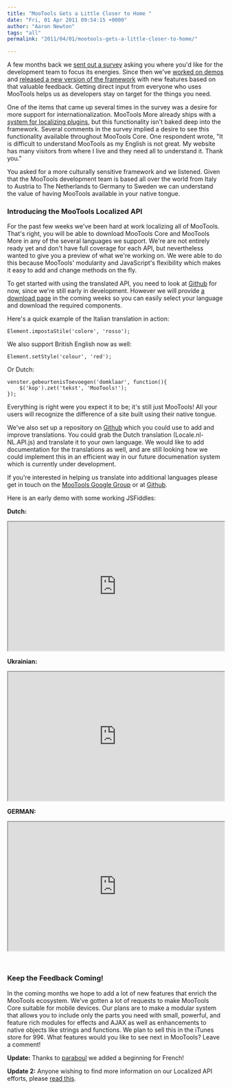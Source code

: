 ```yaml
---
title: "MooTools Gets a Little Closer to Home "
date: "Fri, 01 Apr 2011 09:54:15 +0000"
author: "Aaron Newton"
tags: "all"
permalink: "2011/04/01/mootools-gets-a-little-closer-to-home/"

---
```

A few months back we [sent out a survey](/blog/2010/12/05/mootools-survey) asking you where you'd like for the development team to focus its energies. Since then we've [worked on demos](/blog/2011/01/04/new-demos/) and [released a new version of the framework](/blog/2011/02/25/mootools-core-more-1-3-1/) with new features based on that valuable feedback. Getting direct input from everyone who uses MooTools helps us as developers stay on target for the things you need.

One of the items that came up several times in the survey was a desire for more support for internationalization. MooTools More already ships with a [system for localizing plugins](/docs/more/Locale/Locale), but this functionality isn't baked deep into the framework. Several comments in the survey implied a desire to see this functionality available throughout MooTools Core. One respondent wrote, "It is difficult to understand MooTools as my English is not great. My website has many visitors from where I live and they need all to understand it. Thank you."

You asked for a more culturally sensitive framework and we listened. Given that the MooTools development team is based all over the world from Italy to Austria to The Netherlands to Germany to Sweden we can understand the value of having MooTools available in your native tongue.

<!--more-->

### Introducing the MooTools Localized API

For the past few weeks we've been hard at work localizing all of MooTools. That's right, you will be able to download MooTools Core and MooTools More in any of the several languages we support. We're are not entirely ready yet and don't have full coverage for each API, but nevertheless wanted to give you a preview of what we're working on.
We were able to do this because MooTools' modularity and JavaScript's flexibility which makes it easy to add and change methods on the fly.

To get started with using the translated API, you need to look at [Github](https://github.com/fakedarren/mootools-locale) for now, since we're still early in development. However we will provide [a download page](/download) in the coming weeks so you can easily select your language and download the required components.

Here's a quick example of the Italian translation in action:

    Element.impostaStile('colore', 'rosso');

We also support British English now as well:

    Element.setStyle('colour', 'red');

Or Dutch:

    venster.gebeurtenisToevoegen('domklaar', function(){
        $('kop').zet('tekst', 'MooTools!');
    });

Everything is right were you expect it to be; it's still just MooTools! All your users will recognize the difference of a site built using their native tongue.

We've also set up a repository on [Github](https://github.com/fakedarren/mootools-locale) which you could use to add and improve translations. You could grab the Dutch translation (Locale.nl-NL.API.js) and translate it to your own language. We would like to add documentation for the translations as well, and are still looking how we could implement this in an efficient way in our future documenation system which is currently under development.

If you're interested in helping us translate into additional languages please get in touch on the [MooTools Google Group](http://groups.google.com/group/mootools-users) or at [Github](https://github.com/fakedarren/mootools-locale).

Here is an early demo with some working JSFiddles:

**Dutch:**

<iframe style="width: 100%; height: 300px" src="http://jsfiddle.net/arian/sLyj8/5/embedded/"></iframe>

**Ukrainian:**

<iframe style="width: 100%; height: 300px" src="http://jsfiddle.net/slik/9ucfy/3/embedded/"></iframe>

**GERMAN:**

<iframe style="width: 100%; height: 300px; margin-bottom: 2em" src="http://jsfiddle.net/arian/Ln94J/embedded/"></iframe>


### Keep the Feedback Coming!

In the coming months we hope to add a lot of new features that enrich the MooTools ecosystem. We've gotten a lot of requests to make MooTools Core suitable for mobile devices. Our plans are to make a modular system that allows you to include only the parts you need with small, powerful, and feature rich modules for effects and AJAX as well as enhancements to native objects like strings and functions. We plan to sell this in the iTunes store for 99&cent;. What features would you like to see next in MooTools? Leave a comment!

<strong>Update:</strong> Thanks to [paraboul](https://github.com/paraboul) we added a beginning for French!

<strong>Update 2:</strong> Anyone wishing to find more information on our Localized API efforts, please [read this](http://twitter.com/#!/mootools/status/53918481925668864).
